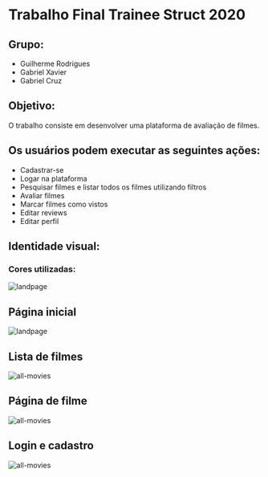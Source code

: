 # Trabalho Final Trainee Struct 2020

## Grupo:

- Guilherme Rodrigues
- Gabriel Xavier
- Gabriel Cruz

## Objetivo:

O trabalho consiste em desenvolver uma plataforma de avaliação de filmes.

## Os usuários podem executar as seguintes ações:

- Cadastrar-se
- Logar na plataforma
- Pesquisar filmes e listar todos os filmes utilizando filtros
- Avaliar filmes
- Marcar filmes como vistos
- Editar reviews
- Editar perfil

## Identidade visual:

### Cores utilizadas:

<img src="https://i.imgur.com/0lgSWVk.png" alt="landpage" >

## Página inicial

<img src="https://i.imgur.com/uyaOiza.png" alt="landpage" >

## Lista de filmes

<img src="https://i.imgur.com/y360byu.png" alt="all-movies" >

## Página de filme

<img src="https://i.imgur.com/ViKJ8Ov.png" alt="all-movies" >

## Login e cadastro

<img src="https://i.imgur.com/VCACkPu.png" alt="all-movies" >





